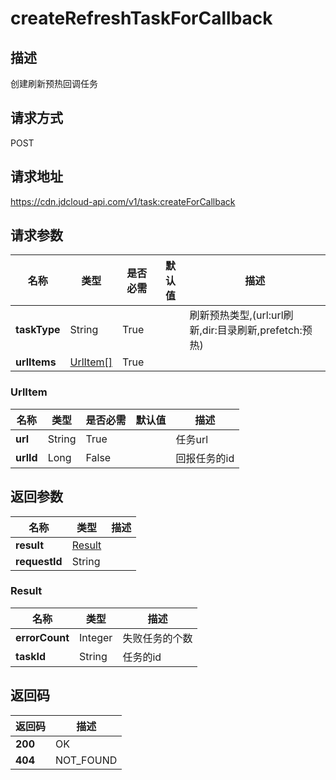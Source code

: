 # createRefreshTaskForCallback


## 描述
创建刷新预热回调任务

## 请求方式
POST

## 请求地址
https://cdn.jdcloud-api.com/v1/task:createForCallback


## 请求参数
|名称|类型|是否必需|默认值|描述|
|---|---|---|---|---|
|**taskType**|String|True| |刷新预热类型,(url:url刷新,dir:目录刷新,prefetch:预热)|
|**urlItems**|[UrlItem[]](createrefreshtaskforcallback#urlitem)|True| | |

### <div id="urlitem">UrlItem</div>
|名称|类型|是否必需|默认值|描述|
|---|---|---|---|---|
|**url**|String|True| |任务url|
|**urlId**|Long|False| |回报任务的id|

## 返回参数
|名称|类型|描述|
|---|---|---|
|**result**|[Result](createrefreshtaskforcallback#result)| |
|**requestId**|String| |

### <div id="result">Result</div>
|名称|类型|描述|
|---|---|---|
|**errorCount**|Integer|失败任务的个数|
|**taskId**|String|任务的id|

## 返回码
|返回码|描述|
|---|---|
|**200**|OK|
|**404**|NOT_FOUND|
